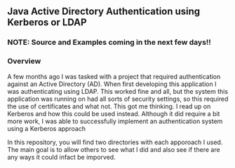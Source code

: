 ## Java Active Directory Authentication using Kerberos or LDAP

### NOTE: Source and Examples coming in the next few days!!

### Overview
A few months ago I was tasked with a project that required authentication 
against an Active Directory (AD). When first developing this application
I was authenticating using LDAP. This worked fine and all, but the system
this application was running on had all sorts of security settings, so this
required the use of certificates and what not. This got me thinking. I read up
on Kerberos and how this could be used instead. Although it did require a bit
more work, I was able to successfully implement an authentication system using
a Kerberos approach

In this repository, you will find two directories with each apporoach I used.
The main goal is to allow others to see what I did and also see if there are 
any ways it could infact be imporved.